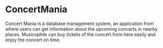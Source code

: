 # ConcertMania


Concert Mania is a database management system, an application from where users can get information about the upcoming concerts in nearby places. Musicophile can buy tickets of the concert from here easily and enjoy the concert on time.
